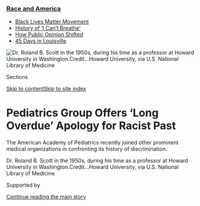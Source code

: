 <div id="app">

<div>

<div>

<div>

</div>

<div data-aria-hidden="false">

<div id="site-content" data-role="main">

<div>

<div class="css-1aor85t" style="opacity:0.000000001;z-index:-1;visibility:hidden">

<div class="css-1hqnpie">

<div class="css-epjblv">

<span class="css-17xtcya">[Health](/section/health)</span><span class="css-x15j1o">|</span><span class="css-fwqvlz">Pediatrics
Group Offers ‘Long Overdue’ Apology for Racist
Past</span>

</div>

<div class="css-k008qs">

<div class="css-1iwv8en">

<span class="css-18z7m18"></span>

<div>

</div>

</div>

<span class="css-1n6z4y">https://nyti.ms/3ghMlzo</span>

<div class="css-1705lsu">

<div class="css-4xjgmj">

<div class="css-4skfbu" data-role="toolbar" data-aria-label="Social Media Share buttons, Save button, and Comments Panel with current comment count" data-testid="share-tools">

  - 
  - 
  - 
  - 
    
    <div class="css-6n7j50">
    
    </div>

  - 

</div>

</div>

</div>

</div>

</div>

</div>

<div class="css-11qgg8s">

<div class="css-l9svim">

### [<span class="css-pa1jbp"><span class="css-1rxm0ex">Race and</span><span class="css-1rxm0ex"> America</span></span>](https://www.nytimes3xbfgragh.onion/news-event/george-floyd-protests-minneapolis-new-york-los-angeles?name=styln-george-floyd&region=TOP_BANNER&variant=undefined&block=storyline_menu_recirc&action=click&pgtype=Article&impression_id=0a9fe590-e388-11ea-bc3e-7712c2f37c01)

  - <span class="css-ousu42">[Black Lives Matter
    Movement](https://www.nytimes3xbfgragh.onion/interactive/2020/07/03/us/george-floyd-protests-crowd-size.html?name=styln-george-floyd&region=TOP_BANNER&variant=undefined&block=storyline_menu_recirc&action=click&pgtype=Article&impression_id=0a9fe591-e388-11ea-bc3e-7712c2f37c01)</span>
  - <span class="css-ousu42">[History of ‘I Can’t
    Breathe’](https://www.nytimes3xbfgragh.onion/interactive/2020/06/28/us/i-cant-breathe-police-arrest.html?name=styln-george-floyd&region=TOP_BANNER&variant=undefined&block=storyline_menu_recirc&action=click&pgtype=Article&impression_id=0a9fe592-e388-11ea-bc3e-7712c2f37c01)</span>
  - <span class="css-ousu42">[How Public Opinion
    Shifted](https://www.nytimes3xbfgragh.onion/interactive/2020/06/10/upshot/black-lives-matter-attitudes.html?name=styln-george-floyd&region=TOP_BANNER&variant=undefined&block=storyline_menu_recirc&action=click&pgtype=Article&impression_id=0a9fe593-e388-11ea-bc3e-7712c2f37c01)</span>
  - <span class="css-ousu42">[45 Days in
    Louisville](https://www.nytimes3xbfgragh.onion/interactive/2020/07/16/us/black-lives-matter-protests-louisville-breonna-taylor.html?name=styln-george-floyd&region=TOP_BANNER&variant=undefined&block=storyline_menu_recirc&action=click&pgtype=Article&impression_id=0a9fe594-e388-11ea-bc3e-7712c2f37c01)</span>

</div>

</div>

<div id="fullBleedHeaderContent">

<div class="css-n4ws9g">

![<span class="css-16f3y1r e13ogyst0" data-aria-hidden="true">Dr. Roland
B. Scott in the 1950s, during his time as a professor at Howard
University in
Washington.</span><span class="css-cnj6d5 e1z0qqy90" itemprop="copyrightHolder"><span class="css-1ly73wi e1tej78p0">Credit...</span><span><span>Howard
University, via U.S. National Library of
Medicine</span></span></span>](https://static01.graylady3jvrrxbe.onion/images/2020/08/19/science/19SCI-MEDICALSOCIETIES1/merlin_175899546_d27d163a-c8d3-4839-936f-7f9357612c02-articleLarge.jpg?quality=75&auto=webp&disable=upscale)

</div>

<div class="css-3z92zw">

<div class="css-6cn7ki">

<div class="NYTAppHideMasthead css-1bcu9v6 e1suatyy0">

<div class="section css-1o1qe8k e1suatyy2">

<div class="css-cu5p7t er09x8g0">

<div class="css-6n7j50">

</div>

<span class="css-1dv1kvn">Sections</span>

[Skip to content](#site-content)[Skip to site index](#site-index)

</div>

<div class="css-10698na e1huz5gh0">

</div>

</div>

</div>

<div class="css-1sojcmr ehdk2mb0">

# Pediatrics Group Offers ‘Long Overdue’ Apology for Racist Past

</div>

The American Academy of Pediatrics recently joined other prominent
medical organizations in confronting its history of discrimination.

</div>

</div>

<div class="css-nwzfg5 e1gnum310">

<span class="css-1f9pvn2 health">Dr. Roland B. Scott in the 1950s,
during his time as a professor at Howard University in
Washington.</span><span class="css-cnj6d5 e1z0qqy90" itemprop="copyrightHolder"><span class="css-1ly73wi e1tej78p0">Credit...</span><span><span>Howard
University, via U.S. National Library of Medicine</span></span></span>

</div>

<div id="sponsor-wrapper" class="css-1hyfx7x">

<div id="sponsor-slug" class="css-19vbshk">

Supported by

</div>

[Continue reading the main
story](#after-sponsor)

<div id="sponsor" class="ad sponsor-wrapper" style="text-align:center;height:100%;display:block">

</div>

<div id="after-sponsor">

</div>

</div>

<div class="css-1wx1auc e1gnum311">

<div class="css-18e8msd">

<div class="css-vp77d3 epjyd6m0">

<div class="css-1baulvz">

By [<span class="css-1baulvz last-byline" itemprop="name">Emma
Goldberg</span>](https://www.nytimes3xbfgragh.onion/by/emma-goldberg)

</div>

</div>

  - 
    
    <div class="css-ld3wwf e16638kd2">
    
    Aug. 20,
    2020
    
    </div>

  - 
    
    <div class="css-4xjgmj">
    
    <div class="css-d8bdto" data-role="toolbar" data-aria-label="Social Media Share buttons, Save button, and Comments Panel with current comment count" data-testid="share-tools">
    
      - 
      - 
      - 
      - 
        
        <div class="css-6n7j50">
        
        </div>
    
      - 
    
    </div>
    
    </div>

</div>

</div>

</div>

<div class="section meteredContent css-1r7ky0e" name="articleBody" itemprop="articleBody">

<div class="css-1fanzo5 StoryBodyCompanionColumn">

<div class="css-53u6y8">

Dr. Roland B. Scott was the first African-American to pass the pediatric
board exam, in 1934. He was a faculty member at Howard University, and
went on to establish its center for the study of sickle cell disease; he
gained national acclaim for his research on the blood disorder.

But when he applied for membership with the American Academy of
Pediatrics — its one criteria for admission was board certification — he
was rejected multiple times beginning in 1939.

The minutes from the organization’s 1944 executive board meeting leave
little room for mystery regarding the group’s decision. The group that
considered his application, along with that of another Black physician,
was all-white. “If they became members they would want to come and eat
with you at the table,” one academy member said. “You cannot hold them
down.”

Dr. Scott was accepted a year later along with his Howard professor, Dr.
Alonzo deGrate Smith, another Black pediatrician. But they were only
allowed to join for educational purposes and were not permitted to
attend meetings in the South, ostensibly for their safety.

</div>

</div>

<div class="css-1fanzo5 StoryBodyCompanionColumn">

<div class="css-53u6y8">

More than a half-century later, the American Academy of Pediatrics has
formally apologized for its racist actions, including its initial
rejections of Drs. Scott and Smith on the basis of their race. The
statement will be published in the September issue of
[Pediatrics](https://www.aappublications.org/news/2020/07/29/letter072920).
The group also changed its bylaws to prohibit discrimination on the
basis of race, religion, sexual orientation or gender identity.

“This apology is long overdue,” said Dr. Sally Goza, the organization’s
president, noting that this year marks the group’s 90th anniversary.
“But we must also acknowledge where we have failed to live up to our
ideals.”

Dr. Goza said in an interview that the group learned from the example of
another organization that confronted its racist past: the American
Medical Association.

The American field of medicine has long been
[predominantly](https://www.aamc.org/data-reports/workforce/interactive-data/figure-18-percentage-all-active-physicians-race/ethnicity-2018)
white. Black patients experience [worse
health](https://www.brookings.edu/blog/usc-brookings-schaeffer-on-health-policy/2020/02/19/there-are-clear-race-based-inequalities-in-health-insurance-and-health-outcomes/)
outcomes and [higher
rates](https://www.ncbi.nlm.nih.gov/pmc/articles/PMC4108512/) of
conditions like hypertension and diabetes. Black, Latino and Native
Americans have also suffered
[disproportionately](https://www.cdc.gov/coronavirus/2019-ncov/community/health-equity/race-ethnicity.html)
during the Covid-19
[pandemic](https://www.nytimes3xbfgragh.onion/interactive/2020/07/05/us/coronavirus-latinos-african-americans-cdc-data.html).

In the last decade, some medical societies and groups have released
statements recognizing the role that systemic racism and discrimination
played in driving these health disparities. Implicit bias
[affects](https://www.nytimes3xbfgragh.onion/2020/01/13/upshot/bad-medicine-the-harm-that-comes-from-racism.html)
the quality of provider services: Living in poverty limits access to
healthy food and preventive care.

</div>

</div>

<div class="css-1fanzo5 StoryBodyCompanionColumn">

<div class="css-53u6y8">

After the killing of George Floyd at the hands of the Minneapolis
police, in late May, a flood of medical groups released statements on
racial health disparities: the [American Academy of Emergency
Medicine](https://www.aaem.org/current-news/death-of-george-floyd), the
[American College of
Cardiology](https://www.cardiovascularbusiness.com/topics/healthcare-economics/george-floyd-cardiovascular-denounce-racism-violence),
the [American College of
Gastroenterology](https://gi.org/2020/05/30/a-message-from-the-acg-board-of-trustees/),
the [American Academy of
Ophthalmology](https://www.aao.org/newsroom/news-releases/detail/statement-on-death-of-george-floyd-its-aftermath),
the [American Psychiatric
Association](https://www.psychiatry.org/newsroom/news-releases/apa-condemns-racism-in-all-forms-calls-for-end-to-racial-inequalities-in-u-s)
and more. The American Public Health Association released a
[statement](https://www.apha.org/topics-and-issues/health-equity/racism-and-health/racism-declarations)
recognizing racism as a “public health crisis.”

But few medical organizations have confronted the roles they played in
blocking opportunities for Black advancement in the medical profession —
until the American Medical Association, and more recently the American
Academy of Pediatrics, formally apologized for their histories.

The A.M.A. issued an
[apology](https://www.nytimes3xbfgragh.onion/2008/07/11/health/11ama.html)
in 2008 for its more than century-long history of discriminating against
African-American physicians. For decades, the organization predicated
its membership on joining a local or state medical society, many of
which excluded Black physicians, especially in the South. Keith Wailoo,
a historian at Princeton University, said the group chose to “look the
other way” regarding these exclusionary practices. The A.M.A.’s apology
came in the wake of a paper,
[published](https://jamanetwork.com/data/journals/JAMA/4424/jsc80005_306_313.pdf)
in the Journal of the American Medical Association, that examined a
number of discriminatory aspects of the group’s history, including its
efforts to close African-American medical schools.

For some Black physicians, exclusion from the A.M.A. meant the loss of
career advancement opportunities, according to Dr. Wailoo. Others
struggled to gain access to the postgraduate training they needed for
certification in certain medical specialties. As a result, many Black
physicians were limited to becoming general practitioners, especially in
the South. Some facilities also required A.M.A. membership for admitting
privileges to hospitals.

By 1964, the A.M.A. changed its position and refused to certify medical
societies that discriminated on the basis of race, but persistent
segregation in local groups still limited Black physicians’ access to
certain hospitals, as well as opportunities for specialty training and
certification.

“Physicians are no different from other Americans who harbor biases,”
said Dr. Wailoo, whose research focuses on race and the history of
medicine. “We expect doctors to speak on the basis of science, but
they’re embedded in culture in the same way everyone else is.”

</div>

</div>

<div class="css-79elbk" data-testid="photoviewer-wrapper">

<div class="css-z3e15g" data-testid="photoviewer-wrapper-hidden">

</div>

<div class="css-1a48zt4 ehw59r15" data-testid="photoviewer-children">

![<span class="css-16f3y1r e13ogyst0" data-aria-hidden="true">Dr.
Marjorie Cates became the first Black woman to graduate from the
University of Kansas Medical Center in
1958.</span><span class="css-cnj6d5 e1z0qqy90" itemprop="copyrightHolder"><span class="css-1ly73wi e1tej78p0">Credit...</span><span>University
of Kansas Medical
Center</span></span>](https://static01.graylady3jvrrxbe.onion/images/2020/08/19/science/19SCI-MEDICALSOCIETIES2/merlin_175899507_a8777c5f-59c1-4c0b-b90b-44780bd46538-articleLarge.jpg?quality=75&auto=webp&disable=upscale)

</div>

</div>

<div class="css-1fanzo5 StoryBodyCompanionColumn">

<div class="css-53u6y8">

The A.M.A. also played a role in limiting medical educational
opportunities available to Black physicians. In the early 20th century,
before the medical field held the same prestige it does today, the
A.M.A. commissioned a report assessing the country’s medical schools for
their rigor. The report, by educator Abraham Flexner, deemed much of the
country’s medical education system substandard. It also recommended
closing all but two of the country’s seven Black medical schools. Howard
and Meharry were spared.

</div>

</div>

<div class="css-1fanzo5 StoryBodyCompanionColumn">

<div class="css-53u6y8">

As the field became more exclusive, it also became more white, according
to Adam Biggs, a historian at the University of South Carolina. “When we
talk about how modern medicine came to define what it means to be a
modern practitioner, it was deeply rooted in race,” Mr. Biggs said.
“Segregation was embedded in the pipeline.”

Between its restrictions on medical education and its exclusionary
membership, the A.M.A. played a role in cultivating the profession’s
homogeneity, which it acknowledged in its 2008 statement. It has since
appointed a chief health equity officer and established a center for
health equity. Dr. Goza said that the A.M.A.’s example helped spur the
American Academy of Pediatrics to confront its own history.

There have been some historical examples of efforts to confront racism
in the medical field. In 1997, President Clinton
[apologized](https://www.cdc.gov/tuskegee/clintonp.htm) for the infamous
Tuskegee syphilis study conducted between 1932 and 1972, a
quarter-century after it was first exposed by [The Associated
Press](https://apnews.com/e9dd07eaa4e74052878a68132cd3803a/AP-WAS-THERE:-Black-men-untreated-in-Tuskegee-Syphilis-Study).
In the early 21st century, a number of state attorneys general
apologized for the forced sterilization of Black, mentally ill and
disabled people, which began in the early 1900s.

But some of the field’s future leaders are now demanding change on
medical school campuses.

Dr. Tequilla Manning, a family medicine resident in New York, graduated
from University of Kansas Medical Center three years ago. As a medical
student, she conducted a research project on Dr. Marjorie Cates, who
became the school’s first Black female graduate in 1958. She began to
draw parallels between Dr. Cates’ experience of discrimination on campus
and her own.

Before graduating in 2017, she gave a presentation on Dr. Cates’ story.
Some of the other students in the audience were inspired. They lobbied
University of Kansas to rename a campus medical society for Dr. Cates;
the group previously honored a dean of the school who had advocated for
racially segregated clinical facilities.

Last year Dr. Manning attended the renaming ceremony for the Cates
Society. “I was crying,” she said. “What I experienced is not on the
spectrum of what my ancestors experienced at the hands of white
physicians. But I spent five years at this institution thinking there
was no hope.”

</div>

</div>

<div class="css-1fanzo5 StoryBodyCompanionColumn">

<div class="css-53u6y8">

Watching the school publicly honor its first female Black graduate, she
felt a glimmer of optimism: “I thought, maybe they do give a damn about
the lives of Black students.”

</div>

</div>

<div>

</div>

</div>

<div>

</div>

<div>

</div>

<div>

</div>

<div>

<div id="bottom-wrapper" class="css-1ede5it">

<div id="bottom-slug" class="css-l9onyx">

Advertisement

</div>

[Continue reading the main
story](#after-bottom)

<div id="bottom" class="ad bottom-wrapper" style="text-align:center;height:100%;display:block;min-height:90px">

</div>

<div id="after-bottom">

</div>

</div>

</div>

</div>

</div>

## Site Index

<div>

</div>

## Site Information Navigation

  - [© <span>2020</span> <span>The New York Times
    Company</span>](https://help.nytimes3xbfgragh.onion/hc/en-us/articles/115014792127-Copyright-notice)

<!-- end list -->

  - [NYTCo](https://www.nytco.com/)
  - [Contact
    Us](https://help.nytimes3xbfgragh.onion/hc/en-us/articles/115015385887-Contact-Us)
  - [Work with us](https://www.nytco.com/careers/)
  - [Advertise](https://nytmediakit.com/)
  - [T Brand Studio](http://www.tbrandstudio.com/)
  - [Your Ad
    Choices](https://www.nytimes3xbfgragh.onion/privacy/cookie-policy#how-do-i-manage-trackers)
  - [Privacy](https://www.nytimes3xbfgragh.onion/privacy)
  - [Terms of
    Service](https://help.nytimes3xbfgragh.onion/hc/en-us/articles/115014893428-Terms-of-service)
  - [Terms of
    Sale](https://help.nytimes3xbfgragh.onion/hc/en-us/articles/115014893968-Terms-of-sale)
  - [Site
    Map](https://spiderbites.nytimes3xbfgragh.onion)
  - [Help](https://help.nytimes3xbfgragh.onion/hc/en-us)
  - [Subscriptions](https://www.nytimes3xbfgragh.onion/subscription?campaignId=37WXW)

</div>

</div>

</div>

</div>
